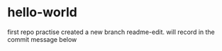 # hello-world
first repo practise
created a new branch readme-edit. will record in the commit message below
